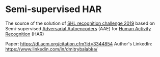 # Semi-supervised HAR
The source of the solution of [SHL recognition challenge 2019](http://www.shl-dataset.org/activity-recognition-challenge-2019/) based on Semi-supervised [Adversarial Autoencoders](https://arxiv.org/abs/1511.05644) (AAE) for [Human Activity Recognition](https://en.wikipedia.org/wiki/Activity_recognition) (HAR)

Paper: https://dl.acm.org/citation.cfm?id=3344854 
Author's LinkedIn: https://www.linkedin.com/in/dmitrybalabka/
